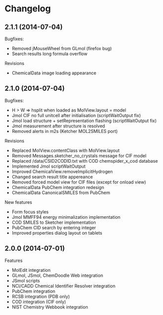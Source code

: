 Changelog
=========

2.1.1 (2014-07-04)
---------
Bugfixes:
- Removed jMouseWheel from GLmol (firefox bug)
- Search results long formula overflow

Revisions
- ChemicalData image loading appearance

2.1.0 (2014-07-04)
---------

Bugfixes:
- H > W => hsplit when loaded as MolView.layout = model
- Jmol CIF no full unitcell after initialisation (scriptWaitOutput fix)
- Jmol load structure + setRepresentation flashing (scriptWaitOutput fix)
- Jmol measurement after structure is resolved
- Removed alerts in m2s (Ketcher MOL2SMILES port)

Revisions
- Replaced MolView.contentClass with MolView.layout
- Removed Messages.sketcher_no_crystals message for CIF model
- Replaced /data/CSID2CODID.txt with COD chemspider_x_cod database
- Implemented Jmol scriptWaitOutput
- Improved ChemicalView.removeImplicitHydrogen
- Changed search result title appereance
- Removed forced model view for CIF files (except for onload view)
- ChemicalData PubChem integration redesign
- ChemicalData CanonicalSMILES from PubChem

New features
- Form focus styles
- Jmol MMFF94 energy minimalization implementation
- COD SMILES to Sketcher implementation
- PubChem CID search by entering integer
- Improved properties dialog layout on tablets

2.0.0 (2014-07-01)
---------

Features
- MolEdit integration
- GLmol, JSmol, ChemDoodle Web integration
- JSmol scripts
- NCI/CADD Chemical Identifier Resolver integration
- PubChem integration
- RCSB integration (PDB only)
- COD integration (CIF only)
- NIST Chemistry Webbook integration

